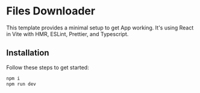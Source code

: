 # Files Downloader

This template provides a minimal setup to get App working. It's using React in Vite with HMR, ESLint, Prettier, and Typescript.


## Installation

Follow these steps to get started:


```bash
npm i
npm run dev
```


